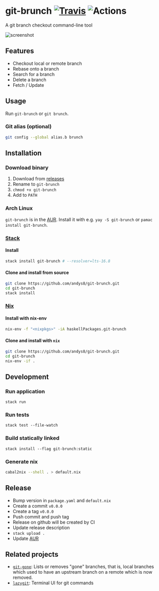 # git-brunch [![Travis](https://travis-ci.org/andys8/git-brunch.svg?branch=master)](https://travis-ci.org/andys8/git-brunch) ![Actions](https://github.com/andys8/git-brunch/workflows/CI/badge.svg)

A git branch checkout command-line tool

![screenshot](https://raw.githubusercontent.com/andys8/git-brunch/master/screenshot.png)

## Features

- Checkout local or remote branch
- Rebase onto a branch
- Search for a branch
- Delete a branch
- Fetch / Update

## Usage

Run `git-brunch` or `git brunch`.

### Git alias (optional)

```sh
git config --global alias.b brunch
```

## Installation

### Download binary

1. Download from [releases](https://github.com/andys8/git-brunch/releases)
1. Rename to `git-brunch`
1. `chmod +x git-brunch`
1. Add to `PATH`

### Arch Linux

`git-brunch` is in the [AUR](https://aur.archlinux.org/packages/git-brunch).
Install it with e.g. `yay -S git-brunch` or `pamac install git-brunch`.

### [Stack](https://haskellstack.org)

#### Install

```sh
stack install git-brunch # --resolver=lts-16.8
```

#### Clone and install from source

```sh
git clone https://github.com/andys8/git-brunch.git
cd git-brunch
stack install
```

### [Nix](https://nixos.org/nix)

#### Install with nix-env

```sh
nix-env -f "<nixpkgs>" -iA haskellPackages.git-brunch
```

#### Clone and install with `nix`

```sh
git clone https://github.com/andys8/git-brunch.git
cd git-brunch
nix-env -if .
```

## Development

### Run application

```shell
stack run
```

### Run tests

```shell
stack test --file-watch
```

### Build statically linked

```shell
stack install --flag git-brunch:static
```

### Generate nix

```sh
cabal2nix --shell . > default.nix
```

## Release

- Bump version in `package.yaml` and `default.nix`
- Create a commit `v0.0.0`
- Create a tag `v0.0.0`
- Push commit and push tag
- Release on github will be created by CI
- Update release description
- `stack upload .`
- Update [AUR](https://aur.archlinux.org/cgit/aur.git/tree/PKGBUILD?h=git-brunch#n3)

## Related projects

- [`git-gone`](https://github.com/lunaryorn/git-gone): Lists or removes "gone" branches, that is, local branches which used to have an upstream branch on a remote which is now removed.
- [`lazygit`](https://github.com/jesseduffield/lazygit): Terminal UI for git commands
